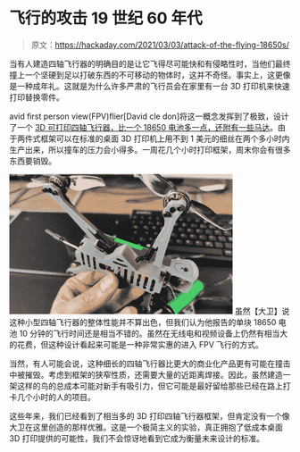 # 飞行的攻击 19 世纪 60 年代

> 原文：<https://hackaday.com/2021/03/03/attack-of-the-flying-18650s/>

当有人建造四轴飞行器的明确目的是让它飞得尽可能快和有侵略性时，当他们最终撞上一个坚硬到足以打破东西的不可移动的物体时，这并不奇怪。事实上，这更像是一种成年礼。这就是为什么许多严肃的飞行员会在家里有一台 3D 打印机来快速打印替换零件。

avid first person view(FPV)flier[David cle don]将这一概念发挥到了极致，设计了一个 [3D 可打印四轴飞行器，比一个 18650 电池多一点，还附有一些马达](https://www.thingiverse.com/thing:4769576)。由于两件式框架可以在标准的桌面 3D 打印机上用不到 1 美元的细丝在两个多小时内生产出来，所以撞车的压力会小得多。一周花几个小时打印框架，周末你会有很多东西要销毁。

[![](img/56cccadc1ffd95126bc2f6b753b6c232.png)](https://hackaday.com/wp-content/uploads/2021/03/18650quad_detail.jpg) 虽然【大卫】说这种小型四轴飞行器的整体性能并不算出色，但我们认为他报告的单块 18650 电池 10 分钟的飞行时间还是相当不错的。虽然在无线电和视频设备上仍然有相当大的花费，但这种设计看起来可能是一种非常实惠的进入 FPV 飞行的方式。

当然，有人可能会说，这种细长的四轴飞行器比更大的商业化产品更有可能在撞击中被摧毁。考虑到框架的狭窄性质，还需要大量的近距离焊接。因此，虽然建造一架这样的鸟的总成本可能对新手有吸引力，但它可能是最好留给那些已经在路上打卡几个小时的人的项目。

这些年来，我们已经看到了相当多的 3D 打印四轴飞行器框架，但肯定没有一个像大卫在这里创造的那样优雅。这是一个极简主义的实验，真正拥抱了低成本桌面 3D 打印提供的可能性，我们不会惊讶地看到它成为衡量未来设计的标准。
